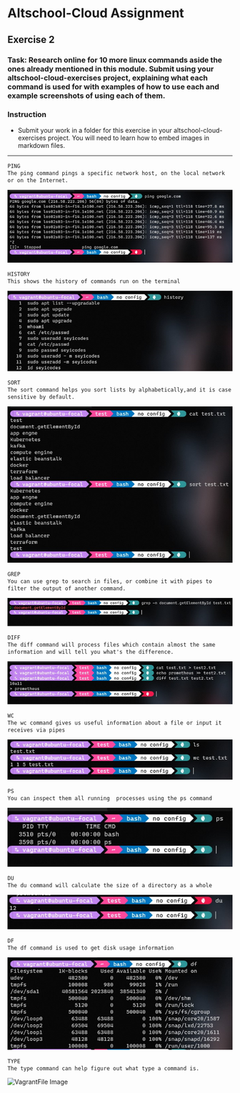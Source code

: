 # Altschool-Cloud Assignment

## Exercise 2

### Task: Research online for 10 more linux commands aside the ones already mentioned in this module. Submit using your altschool-cloud-exercises project, explaining what each command is used for with examples of how to use each and example screenshots of using each of them.

### Instruction

- Submit your work in a folder for this exercise in your altschool-cloud-exercises project. You will need to learn how to embed images in markdown files.

---

```
PING
The ping command pings a specific network host, on the local network or on the Internet.
```

![VagrantFile Image](./images/ping-command.jpg)


```
HISTORY
This shows the history of commands run on the terminal
```

![VagrantFile Image](./images/history-command2.jpg)


```
SORT
The sort command helps you sort lists by alphabetically,and it is case sensitive by default.
```

![VagrantFile Image](./images/sort-command.jpg)


```
GREP
You can use grep to search in files, or combine it with pipes to filter the output of another command.
```

![VagrantFile Image](./images/grep-command.jpg)


```
DIFF
The diff command will process files which contain almost the same information and will tell you what's the difference.
```

![VagrantFile Image](./images/diff-command.jpg)


```
WC
The wc command gives us useful information about a file or input it receives via pipes
```

![VagrantFile Image](./images/wc-command.jpg)


```
PS
You can inspect them all running  processes using the ps command
```

![VagrantFile Image](./images/ps-command.jpg)


```
DU
The du command will calculate the size of a directory as a whole
```

![VagrantFile Image](./images/du-command.jpg)


```
DF
The df command is used to get disk usage information
```

![VagrantFile Image](./images/df-command.jpg)


```
TYPE
The type command can help figure out what type a command is.
```

![VagrantFile Image](./images/TYPE-command.jpg)
